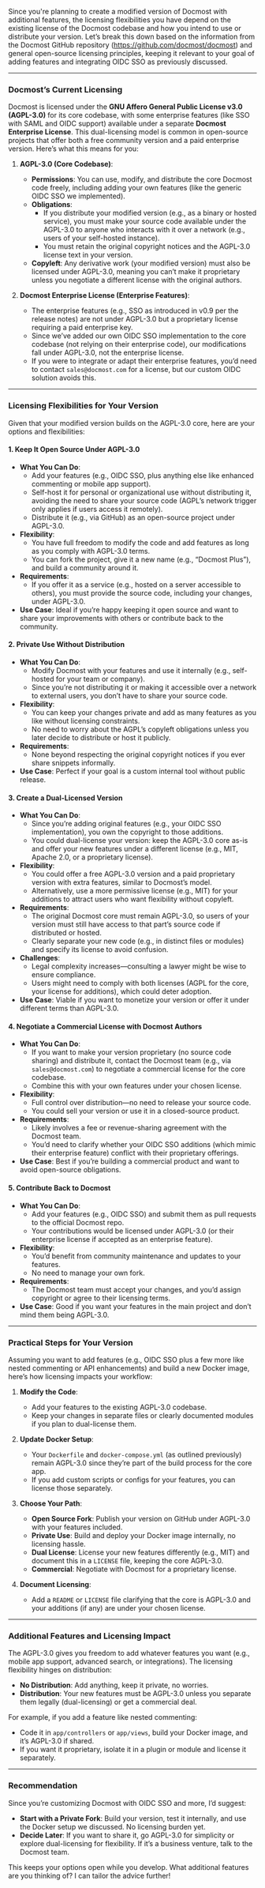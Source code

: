 Since you're planning to create a modified version of Docmost with additional features, the licensing flexibilities you have depend on the existing license of the Docmost codebase and how you intend to use or distribute your version. Let’s break this down based on the information from the Docmost GitHub repository (https://github.com/docmost/docmost) and general open-source licensing principles, keeping it relevant to your goal of adding features and integrating OIDC SSO as previously discussed.

---

### Docmost’s Current Licensing
Docmost is licensed under the **GNU Affero General Public License v3.0 (AGPL-3.0)** for its core codebase, with some enterprise features (like SSO with SAML and OIDC support) available under a separate **Docmost Enterprise License**. This dual-licensing model is common in open-source projects that offer both a free community version and a paid enterprise version. Here’s what this means for you:

1. **AGPL-3.0 (Core Codebase)**:
   - **Permissions**: You can use, modify, and distribute the core Docmost code freely, including adding your own features (like the generic OIDC SSO we implemented).
   - **Obligations**: 
     - If you distribute your modified version (e.g., as a binary or hosted service), you must make your source code available under the AGPL-3.0 to anyone who interacts with it over a network (e.g., users of your self-hosted instance).
     - You must retain the original copyright notices and the AGPL-3.0 license text in your version.
   - **Copyleft**: Any derivative work (your modified version) must also be licensed under AGPL-3.0, meaning you can’t make it proprietary unless you negotiate a different license with the original authors.

2. **Docmost Enterprise License (Enterprise Features)**:
   - The enterprise features (e.g., SSO as introduced in v0.9 per the release notes) are not under AGPL-3.0 but a proprietary license requiring a paid enterprise key.
   - Since we’ve added our own OIDC SSO implementation to the core codebase (not relying on their enterprise code), our modifications fall under AGPL-3.0, not the enterprise license.
   - If you were to integrate or adapt their enterprise features, you’d need to contact `sales@docmost.com` for a license, but our custom OIDC solution avoids this.

---

### Licensing Flexibilities for Your Version
Given that your modified version builds on the AGPL-3.0 core, here are your options and flexibilities:

#### 1. Keep It Open Source Under AGPL-3.0
- **What You Can Do**:
  - Add your features (e.g., OIDC SSO, plus anything else like enhanced commenting or mobile app support).
  - Self-host it for personal or organizational use without distributing it, avoiding the need to share your source code (AGPL’s network trigger only applies if users access it remotely).
  - Distribute it (e.g., via GitHub) as an open-source project under AGPL-3.0.
- **Flexibility**:
  - You have full freedom to modify the code and add features as long as you comply with AGPL-3.0 terms.
  - You can fork the project, give it a new name (e.g., “Docmost Plus”), and build a community around it.
- **Requirements**:
  - If you offer it as a service (e.g., hosted on a server accessible to others), you must provide the source code, including your changes, under AGPL-3.0.
- **Use Case**: Ideal if you’re happy keeping it open source and want to share your improvements with others or contribute back to the community.

#### 2. Private Use Without Distribution
- **What You Can Do**:
  - Modify Docmost with your features and use it internally (e.g., self-hosted for your team or company).
  - Since you’re not distributing it or making it accessible over a network to external users, you don’t have to share your source code.
- **Flexibility**:
  - You can keep your changes private and add as many features as you like without licensing constraints.
  - No need to worry about the AGPL’s copyleft obligations unless you later decide to distribute or host it publicly.
- **Requirements**:
  - None beyond respecting the original copyright notices if you ever share snippets informally.
- **Use Case**: Perfect if your goal is a custom internal tool without public release.

#### 3. Create a Dual-Licensed Version
- **What You Can Do**:
  - Since you’re adding original features (e.g., your OIDC SSO implementation), you own the copyright to those additions.
  - You could dual-license your version: keep the AGPL-3.0 core as-is and offer your new features under a different license (e.g., MIT, Apache 2.0, or a proprietary license).
- **Flexibility**:
  - You could offer a free AGPL-3.0 version and a paid proprietary version with extra features, similar to Docmost’s model.
  - Alternatively, use a more permissive license (e.g., MIT) for your additions to attract users who want flexibility without copyleft.
- **Requirements**:
  - The original Docmost core must remain AGPL-3.0, so users of your version must still have access to that part’s source code if distributed or hosted.
  - Clearly separate your new code (e.g., in distinct files or modules) and specify its license to avoid confusion.
- **Challenges**:
  - Legal complexity increases—consulting a lawyer might be wise to ensure compliance.
  - Users might need to comply with both licenses (AGPL for the core, your license for additions), which could deter adoption.
- **Use Case**: Viable if you want to monetize your version or offer it under different terms than AGPL-3.0.

#### 4. Negotiate a Commercial License with Docmost Authors
- **What You Can Do**:
  - If you want to make your version proprietary (no source code sharing) and distribute it, contact the Docmost team (e.g., via `sales@docmost.com`) to negotiate a commercial license for the core codebase.
  - Combine this with your own features under your chosen license.
- **Flexibility**:
  - Full control over distribution—no need to release your source code.
  - You could sell your version or use it in a closed-source product.
- **Requirements**:
  - Likely involves a fee or revenue-sharing agreement with the Docmost team.
  - You’d need to clarify whether your OIDC SSO additions (which mimic their enterprise feature) conflict with their proprietary offerings.
- **Use Case**: Best if you’re building a commercial product and want to avoid open-source obligations.

#### 5. Contribute Back to Docmost
- **What You Can Do**:
  - Add your features (e.g., OIDC SSO) and submit them as pull requests to the official Docmost repo.
  - Your contributions would be licensed under AGPL-3.0 (or their enterprise license if accepted as an enterprise feature).
- **Flexibility**:
  - You’d benefit from community maintenance and updates to your features.
  - No need to manage your own fork.
- **Requirements**:
  - The Docmost team must accept your changes, and you’d assign copyright or agree to their licensing terms.
- **Use Case**: Good if you want your features in the main project and don’t mind them being AGPL-3.0.

---

### Practical Steps for Your Version
Assuming you want to add features (e.g., OIDC SSO plus a few more like nested commenting or API enhancements) and build a new Docker image, here’s how licensing impacts your workflow:

1. **Modify the Code**:
   - Add your features to the existing AGPL-3.0 codebase.
   - Keep your changes in separate files or clearly documented modules if you plan to dual-license them.

2. **Update Docker Setup**:
   - Your `Dockerfile` and `docker-compose.yml` (as outlined previously) remain AGPL-3.0 since they’re part of the build process for the core app.
   - If you add custom scripts or configs for your features, you can license those separately.

3. **Choose Your Path**:
   - **Open Source Fork**: Publish your version on GitHub under AGPL-3.0 with your features included.
   - **Private Use**: Build and deploy your Docker image internally, no licensing hassle.
   - **Dual License**: License your new features differently (e.g., MIT) and document this in a `LICENSE` file, keeping the core AGPL-3.0.
   - **Commercial**: Negotiate with Docmost for a proprietary license.

4. **Document Licensing**:
   - Add a `README` or `LICENSE` file clarifying that the core is AGPL-3.0 and your additions (if any) are under your chosen license.

---

### Additional Features and Licensing Impact
The AGPL-3.0 gives you freedom to add whatever features you want (e.g., mobile app support, advanced search, or integrations). The licensing flexibility hinges on distribution:
- **No Distribution**: Add anything, keep it private, no worries.
- **Distribution**: Your new features must be AGPL-3.0 unless you separate them legally (dual-licensing) or get a commercial deal.

For example, if you add a feature like nested commenting:
- Code it in `app/controllers` or `app/views`, build your Docker image, and it’s AGPL-3.0 if shared.
- If you want it proprietary, isolate it in a plugin or module and license it separately.

---

### Recommendation
Since you’re customizing Docmost with OIDC SSO and more, I’d suggest:
- **Start with a Private Fork**: Build your version, test it internally, and use the Docker setup we discussed. No licensing burden yet.
- **Decide Later**: If you want to share it, go AGPL-3.0 for simplicity or explore dual-licensing for flexibility. If it’s a business venture, talk to the Docmost team.

This keeps your options open while you develop. What additional features are you thinking of? I can tailor the advice further!